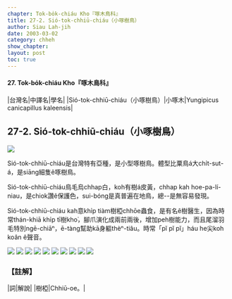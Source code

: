 ```yaml
---
chapter: Tok-bo̍k-chiáu Kho『啄木鳥科』
title: 27-2. Sió-tok-chhiū-chiáu（小啄樹鳥）
author: Siau Lah-jih
date: 2003-03-02
category: chheh
show_chapter: 
layout: post
toc: true
---
```


#### 27. Tok-bo̍k-chiáu Kho『啄木鳥科』


|台灣名|中譯名|學名|
|Sió-tok-chhiū-chiáu（小啄樹鳥）|小啄木|Yungipicus canicapillus kaleensis|

## 27-2. Sió-tok-chhiū-chiáu（小啄樹鳥）

![](../too5/27/27-2-3.Sió-tok-chhiū-chiáu.jpg)


Sió-tok-chhiū-chiáu是台灣特有亞種，是小型啄樹鳥。體型比粟鳥á大chi̍t-sut-á，是siāng細隻ê啄樹鳥。

Sió-tok-chhiū-chiáu鳥毛烏chhap白，koh有樹á皮黃，chhap kah hoe-pa-lí-niau，是chiok讚ê保護色，sui-bóng是真普遍在地鳥，總--是無容易發現。

Sió-tok-chhiū-chiáu kah意khi̍p tiàm樹椏chhōe蟲食，是有名ê樹醫生，因為時常thán-khiā khi̍p tī樹kho͘，腳爪演化成兩前兩後，增加peh樹能力，而且尾溜羽毛特別ngē-chiāⁿ，ē-tàng幫助kā身軀thèⁿ-tiâu。時常「pĭ pĭ pĭ」háu he尖koh koân ê聲音。



![](../too5/27/27-2-6.Sió-tok-chhiū-chiáu.jpg)
![](../too5/27/27-2-7.Sió-tok-chhiū-chiáu.jpg)
![](../too5/27/27-2-2.Sió-tok-chhiū-chiáu.jpg)
![](../too5/27/27-2-1.Sió-tok-chhiū-chiáu.jpg)
![](../too5/27/27-2-4.Sió-tok-chhiū-chiáu.jpg)
![](../too5/27/27-2-5.Sió-tok-chhiū-chiáu.jpg)
![](../too5/27/27-2-11.Sió-tok-chhiū-chiáu.jpg)
![](../too5/27/27-2-10.Sió-tok-chhiū-chiáu.jpg)
![](../too5/27/27-2-9.Sió-tok-chhiū-chiáu.jpg)
![](../too5/27/27-2-8.Sió-tok-chhiū-chiáu.jpg)




### 【註解】

|詞|解說|
|樹椏|Chhiū-oe。|


